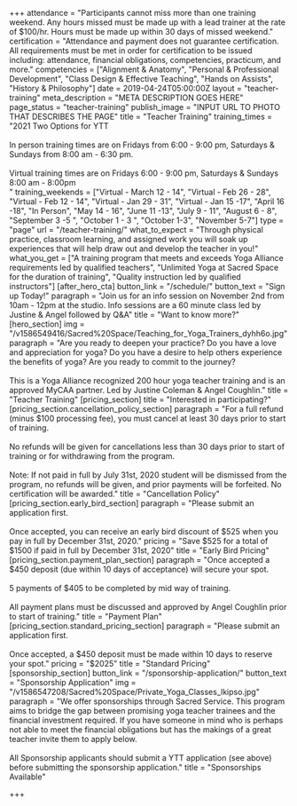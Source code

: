 +++
attendance = "Participants cannot miss more than one training weekend. Any hours missed must be made up with a lead trainer at the rate of $100/hr. ​Hours must be made up within 30 days of missed weekend."
certification = "Attendance and payment does not guarantee certification. All requirements must be met in order for certification to be issued including: attendance, financial obligations, competencies, practicum, and more."
competencies = ["Alignment & Anatomy", "Personal & Professional Development", "Class Design & Effective Teaching", "Hands on Assists", "History & Philosophy"]
date = 2019-04-24T05:00:00Z
layout = "teacher-training"
meta_description = "META DESCRIPTION GOES HERE"
page_status = "teacher-training"
publish_image = "INPUT URL TO PHOTO THAT DESCRIBES THE PAGE"
title = "Teacher Training"
training_times = "2021 Two Options for YTT<br><br>In person training times are on Fridays from 6:00 - 9:00 pm​, Saturdays &amp; Sundays from 8:00 am - 6:30 pm​.<br><br>Virtual training times are on Fridays 6:00 - 9:00 pm, Saturdays &amp; Sundays 8:00 am - 8:00pm<br>"
training_weekends = ["Virtual - March 12 - 14", "Virtual - Feb 26 - 28", "Virtual - Feb 12 - 14", "Virtual - Jan 29 - 31", "Virtual - Jan 15 -17", "April 16 -18", "In Person", "May 14 - 16", "June 11 -13", "July 9 - 11", "August 6 - 8", "September 3 -5 ", "October 1 - 3 ", "October 1-3", "November 5-7"]
type = "page"
url = "/teacher-training/"
what_to_expect = "Through physical practice, classroom learning, and assigned work you will soak up experiences that will help draw out and develop the teacher in you!​"
what_you_get = ["A training program that meets and exceeds Yoga Alliance requirements led by qualified teachers", "Unlimited Yoga at Sacred Space for the duration of training", "Quality instruction led by qualified instructors"]
[after_hero_cta]
button_link = "/schedule/"
button_text = "Sign up Today!"
paragraph = "Join us for an info session on November 2nd from 10am - 12pm at the studio. Info sessions are a 60 minute class led by Justine &amp; Angel followed by Q&amp;A"
title = "Want to know more?"
[hero_section]
img = "/v1586549416/Sacred%20Space/Teaching_for_Yoga_Trainers_dyhh6o.jpg"
paragraph = "Are you ready to deepen your practice? Do you have a love and appreciation for yoga? Do you have a desire to help others experience the benefits of yoga? Are you ready to commit to the journey?<br><br>This is a Yoga Alliance recognized 200 hour yoga teacher training and is an approved MyCAA partner.​ Led by Justine Coleman &amp; Angel Coughlin."
title = "Teacher Training"
[pricing_section]
title = "Interested in participating?"
[pricing_section.cancellation_policy_section]
paragraph = "For a full refund (minus $100 processing fee), you must cancel at least 30 days prior to start of training.<br><br>No refunds will be given for cancellations less than 30 days prior to start of training or for withdrawing from the program.<br><br>Note: If not paid in full by July 31st, 2020 student will be dismissed from the program, no refunds will be given, and prior payments will be forfeited. No certification will be awarded."
title = "Cancellation Policy"
[pricing_section.early_bird_section]
paragraph = "Please submit an application first.<br><br>Once accepted, you can receive an early bird discount of $525 when you pay in full by December 31st, 2020."
pricing = "Save $525 for a total of $1500 if paid in full by December 31st, 2020"
title = "Early Bird Pricing"
[pricing_section.payment_plan_section]
paragraph = "Once accepted a $450 deposit (due within 10 days of acceptance) will secure your spot.<br><br>5 payments of $405 to be completed by mid way of training.<br><br>All payment plans must be discussed and approved by Angel Coughlin prior to start of training."
title = "Payment Plan"
[pricing_section.standard_pricing_section]
paragraph = "Please submit an application first.<br><br>Once accepted, a $450 deposit must be made within 10 days to reserve your spot."
pricing = "$2025"
title = "Standard Pricing"
[sponsorship_section]
button_link = "/sponsorship-application/"
button_text = "Sponsorship Application"
img = "/v1586547208/Sacred%20Space/Private_Yoga_Classes_lkipso.jpg"
paragraph = "We offer sponsorships through Sacred Service. This program aims to bridge the gap between promising yoga teacher trainees and the financial investment required. If you have someone in mind who is perhaps not able to meet the financial obligations but has the makings of a great teacher invite them to apply below.<br><br>All Sponsorship applicants should submit a YTT application (see above) before submitting the sponsorship application."
title = "Sponsorships Available"

+++
